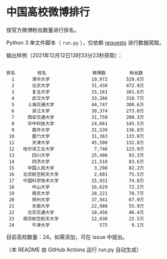 
# 中国高校微博排行

按官方微博粉丝数量进行排名。

Python 3 单文件脚本（ `run.py` ），仅依赖 [requests](https://github.com/psf/requests) 进行数据爬取。

输出样例（2021年12月12日13时33分23秒获取）：

```

排名　　　　　校名　　　　　         微博数         粉丝数
  1　　　　清华大学　　　　         19,972       520.6万
  2　　　　北京大学　　　　         31,450       472.9万
  3　　　　复旦大学　　　　         15,161       381.6万
  4　　　　武汉大学　　　　         33,266       318.7万
  5　　　上海交通大学　　　         44,747       308.6万
  6　　　　浙江大学　　　　         30,374       273.0万
  7　　　西安交通大学　　　         31,750       200.3万
  8　　　华中科技大学　　　         24,661       145.5万
  9　　　　南开大学　　　　         31,539       136.8万
 10　　　　厦门大学　　　　         31,363       133.0万
 11　　　　天津大学　　　　         45,500       132.8万
 12　　哈尔滨工业大学　　　          7,746       123.9万
 13　　　　四川大学　　　　         25,408        93.3万
 14　　　　同济大学　　　　         21,518        83.6万
 15　　　中国人民大学　　　          3,298        82.2万
 16　　北京航空航天大学　　          2,601        75.5万
 17　　中国科学技术大学　　         15,931        74.8万
 18　　　　中山大学　　　　         16,629        72.2万
 19　　　　南京大学　　　　         28,221        70.7万
 20　　　　郑州大学　　　　         37,941        67.9万
 21　　　　东南大学　　　　         22,980        55.9万
 22　　　北京交通大学　　　         18,456        46.4万
 23　　南京航空航天大学　　         12,036        22.5万
 24　　　　牛津大学　　　　            575         9.1万

```

目前高校数量：24。如需添加，可在 issue 中提出。

（本 README 由 GitHub Actions 运行 run.py 自动生成）
